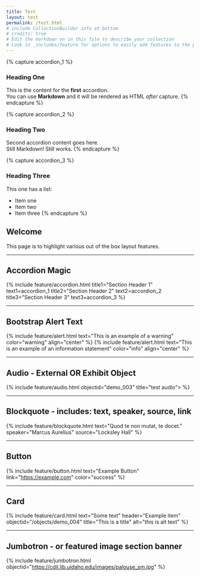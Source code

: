 ```yaml
---
title: Test
layout: test
permalink: /test.html
# include CollectionBuilder info at bottom
# credits: true
# Edit the markdown on in this file to describe your collection
# Look in _includes/feature for options to easily add features to the page
---
```

{% capture accordion_1 %}
### Heading One
This is the content for the **first** accordion.  
You can use **Markdown** and it will be rendered as HTML *after* capture.
{% endcapture %}

{% capture accordion_2 %}
### Heading Two
Second accordion content goes here.  
Still Markdown! Still works.
{% endcapture %}

{% capture accordion_3 %}
### Heading Three
This one has a list:

- Item one
- Item two
- Item three
{% endcapture %}

## Welcome

This page is to highlight various out of the box layout features.
___

## Accordion Magic

{% include feature/accordion.html 
    title1="Section Header 1" text1=accordion_1
    title2="Section Header 2" text2=accordion_2 
    title3="Section Header 3" text3=accordion_3
%}
___

## Bootstrap Alert Text

{% include feature/alert.html text="This is an example of a warning" color="warning" align="center" %}
{% include feature/alert.html text="This is an example of an information statement" color="info" align="center" %}

___

## Audio - External OR Exhibit Object

{% include feature/audio.html objectid="demo_003" title="test audio"> %}

___

## Blockquote - includes: text, speaker, source, link

{% include feature/blockquote.html text="Quod te non mutat, te docet." speaker="Marcus Aurelius" source="Locksley Hall" %}

___

## Button 
{% include feature/button.html text="Example Button" link="https://example.com" color="success" %}

___

## Card

{% include feature/card.html text="Some text" header="Example item" objectid="/objects/demo_004" title="This is a title" alt="this is alt text" %}

 ---

## Jumbotron - or featured image section banner 
{% include feature/jumbotron.html objectid="https://cdil.lib.uidaho.edu/images/palouse_sm.jpg" %}